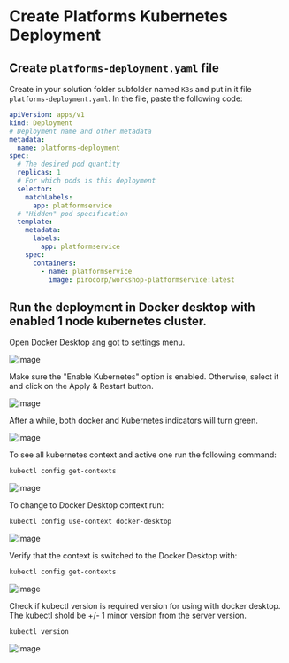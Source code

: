 # Create Platforms Kubernetes Deployment

## Create ```platforms-deployment.yaml``` file

Create in your solution folder subfolder named ```K8s``` and put in it file ```platforms-deployment.yaml```. In the file, paste the following code:

```yaml
apiVersion: apps/v1
kind: Deployment
# Deployment name and other metadata
metadata: 
  name: platforms-deployment
spec:
  # The desired pod quantity
  replicas: 1
  # For which pods is this deployment
  selector: 
    matchLabels:
      app: platformservice
  # "Hidden" pod specification
  template:
    metadata:
      labels:
        app: platformservice
    spec:
      containers:
        - name: platformservice
          image: pirocorp/workshop-platformservice:latest
```


## Run the deployment in Docker desktop with enabled 1 node kubernetes cluster. 

Open Docker Desktop ang got to settings menu.

![image](https://user-images.githubusercontent.com/34960418/172050884-16d40fe9-8b0a-49dc-92b9-d9185b207272.png)


Make sure the "Enable Kubernetes" option is enabled. Otherwise, select it and click on the Apply & Restart button.

![image](https://user-images.githubusercontent.com/34960418/172050931-eca9d2fc-f945-4089-974d-22cf8ae555d2.png)


After a while, both docker and Kubernetes indicators will turn green.

![image](https://user-images.githubusercontent.com/34960418/172051081-ea205f02-ab45-4cea-a49a-e215accb9781.png)


To see all kubernetes context and active one run the following command:

```bash
kubectl config get-contexts
```

![image](https://user-images.githubusercontent.com/34960418/172051236-143da098-9480-418b-ae60-6cea9285a9cc.png)


To change to Docker Desktop context run:

```bash
kubectl config use-context docker-desktop
```

![image](https://user-images.githubusercontent.com/34960418/172051295-ea81a483-7e63-46fa-88c4-f7a0e7ab9e9e.png)


Verify that the context is switched to the Docker Desktop with: 

```bash
kubectl config get-contexts
```

![image](https://user-images.githubusercontent.com/34960418/172051339-707241ff-bf3b-4633-90fa-1aca6e897e3d.png)


Check if kubectl version is required version for using with docker desktop. The kubectl shold be +/- 1 minor version from the server version.

```bash
kubectl version
```

![image](https://user-images.githubusercontent.com/34960418/172051405-c120d4f3-0c1e-4073-94a5-f1cb87d7ed84.png)
